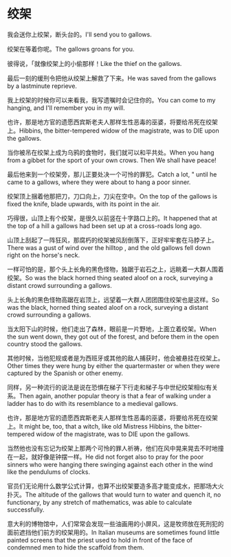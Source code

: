 # 绞架

<p><span class="chinese">我会送你上绞架，断头台的。</span><span class="english">I'll send you to gallows.</span></p>

<p><span class="chinese">绞架在等着你呢。</span><span class="english">The gallows groans for you.</span></p>

<p><span class="chinese">彼得说，「就像绞架上的小偷那样！</span><span class="english">Like the thief on the gallows.</span></p>

<p><span class="chinese">最后一刻的缓刑令把他从绞架上解救了下来。</span><span class="english">He was saved from the gallows by a lastminute reprieve.</span></p>

<p><span class="chinese">我上绞架的时候你可以来看我，我写遗嘱时会记住你的。</span><span class="english">You can come to my hanging, and I'll remember you in my will.</span></p>

<p><span class="chinese">也许，那是地方官的遗愿西宾斯老夫人那样生性恶毒的巫婆，将要给吊死在绞架上。</span><span class="english">Hibbins, the bitter-tempered widow of the magistrate, was to DIE upon the gallows.</span></p>

<p><span class="chinese">当你被吊在绞架上成为乌鸦的食物时，我们就可以和平共处。</span><span class="english">When you hang from a gibbet for the sport of your own crows. Then We shall have peace!</span></p>

<p><span class="chinese">最后他来到一个绞架旁，那儿正要处决一个可怜的罪犯。</span><span class="english">Catch a lot, " until he came to a gallows, where they were about to hang a poor sinner.</span></p>

<p><span class="chinese">绞架顶上捆着他那把刀，刀口向上，刀尖在空中。</span><span class="english">On the top of the gallows is fixed the knife, blade upwards, with its point in the air.</span></p>

<p><span class="chinese">巧得很，山顶上有个绞架，是很久以前竖在十字路口上的。</span><span class="english">It happened that at the top of a hill a gallows had been set up at a cross-roads long ago.</span></p>

<p><span class="chinese">山顶上刮起了一阵狂风，那腐朽的绞架被风刮倒落下，正好牢牢套在马脖子上。</span><span class="english">There was a gust of wind over the hilltop , and the old gallows fell down right on the horse's neck.</span></p>

<p><span class="chinese">一样可怕的是，那个头上长角的黑色怪物，独踞于岩石之上，远眺着一大群人围着绞架。</span><span class="english">So was the black horned thing seated aloof on a rock, surveying a distant crowd surrounding a gallows.</span></p>

<p><span class="chinese">头上长角的黑色怪物高踞在岩顶上，远望着一大群人团团围住绞架也是这样。</span><span class="english">So was the black, horned thing seated aloof on a rock, surveying a distant crowd surrounding a gallows.</span></p>

<p><span class="chinese">当太阳下山的时候，他们走出了森林，眼前是一片野地，上面立着绞架。</span><span class="english">When the sun went down, they got out of the forest, and before them in the open country stood the gallows.</span></p>

<p><span class="chinese">其他时候，当他犯规或者是为西班牙或其他的敌人捕获时，他会被悬挂在绞架上。</span><span class="english">Other times they were hung by either the quartermaster or when they were captured by the Spanish or other enemy.</span></p>

<p><span class="chinese">同样，另一种流行的说法是说在恐惧在梯子下行走和梯子与中世纪绞架相似有关系。</span><span class="english">Then again, another popular theory is that a fear of walking under a ladder has to do with its resemblance to a medieval gallows.</span></p>

<p><span class="chinese">也许，那是地方官的遗愿西宾斯老夫人那样生性恶毒的巫婆，将要给吊死在绞架上。</span><span class="english">It might be, too, that a witch, like old Mistress Hibbins, the bitter-tempered widow of the magistrate, was to DIE upon the gallows.</span></p>

<p><span class="chinese">当然他也没有忘记为绞架上那两个可怜的罪人祈祷，他们在风中晃来晃去不时地撞在一起，就好像是钟摆一样。</span><span class="english">He did not forget also to pray for the poor sinners who were hanging there swinging against each other in the wind like the pendulums of clocks.</span></p>

<p><span class="chinese">官员们无论用什么数学公式计算，也算不出绞架要造多高才能变成水，把那场大火扑灭。</span><span class="english">The altitude of the gallows that would turn to water and quench it, no functionary, by any stretch of mathematics, was able to calculate successfully.</span></p>

<p><span class="chinese">意大利的博物馆中，人们常常会发现一些油画用的小屏风，这是牧师放在死刑犯的面前遮挡他们前方的绞架用的。</span><span class="english">In Italian museums are sometimes found little painted screens that the priest used to hold in front of the face of condemned men to hide the scaffold from them.</span></p>

